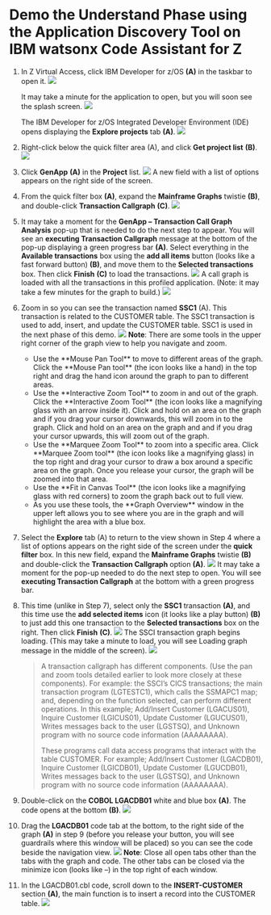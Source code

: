 # Demo the Understand Phase using the Application Discovery Tool on IBM watsonx Code Assistant for Z 
1. In Z Virtual Access, click IBM Developer for z/OS **(A)** in the taskbar to open it.
   ![](images/taskbar1.png)
   
   It may take a minute for the application to open, but you will soon see the splash screen.
   ![](images/splash.png)

   The IBM Developer for z/OS Integrated Developer Environment (IDE) opens displaying the **Explore projects** tab **(A)**.
   ![](images/explorprojects1.png)

2. Right-click below the quick filter area (A), and click **Get project list** **(B)**.
   ![](images/getprojlist.png)

3. Click **GenApp** **(A)** in the **Project** list.
   ![](images/GenApp.png)
   A new field with a list of options appears on the right side of the screen.

4. From the quick filter box **(A)**, expand the **Mainframe Graphs** twistie **(B)**, and double-click **Transaction Callgraph** **(C)**.
   ![](images/transactioncallgraph.png)

5. It may take a moment for the **GenApp – Transaction Call Graph Analysis** pop-up that is needed to do the next step to appear.
   You will see an **executing Transaction Callgraph** message at the bottom of the pop-up displaying a green progress bar **(A)**.
   Select everything in the **Available transactions** box using the **add all items** button (looks like a fast forward button) **(B)**, and move them to the **Selected transactions** box.
   Then click **Finish** **(C)** to load the transactions.
   ![](images/GenApp-selecttransactions.png)
   A call graph is loaded with all the transactions in this profiled application. (Note: it may take a few minutes for the graph to build.)
   ![](images/callgraph.png)

6. Zoom in so you can see the transaction named **SSC1** (A). This transaction is related to the CUSTOMER table. The SSC1 transaction is used to add, insert, and update the CUSTOMER table. SSC1 is used in the next phase of this demo.
   ![](images/ssc1callgraph.png)
   **Note**: There are some tools in the upper right corner of the graph view to help you navigate and zoom.
   
   <ul><li>Use the **Mouse Pan Tool** to move to different areas of the graph. Click the **Mouse Pan tool** (the icon looks like a hand) in the top right and drag the hand icon around the graph to pan to different areas.</li><li>Use the **Interactive Zoom Tool** to zoom in and out of the graph. Click the **Interactive Zoom Tool** (the icon looks like a magnifying glass with an arrow inside it). Click and hold on an area on the graph and if you drag your cursor downwards, this will zoom in to the graph. Click and hold on an area on the graph and and if you drag your cursor upwards, this will zoom out of the graph.</li>
   <li>Use the **Marquee Zoom Tool** to zoom into a specific area. Click **Marquee Zoom tool** (the icon looks like a magnifying glass) in the top right and drag your cursor to draw a box around a specific area on the graph. Once you release your cursor, the graph will be zoomed into that area.</li>
   <li>Use the **Fit in Canvas Tool** (the icon looks like a magnifying glass with red corners) to zoom the graph back out to full view.</li>
   <li>As you use these tools, the **Graph Overview** window in the upper left allows you to see where you are in the graph and will highlight the area with a blue box.</li></ul>

1. Select the **Explore** tab (A) to return to the view shown in Step 4 where a list of options appears on the right side of the screen under the **quick filter** box. 
   In this new field, expand the **Mainframe Graphs** twistie **(B)** and double-click the **Transaction Callgraph** option **(A)**.
   ![](images/quickfilter1.png)
   It may take a moment for the pop-up needed to do the next step to open. You will see **executing Transaction Callgraph** at the bottom with a green progress bar.

2. This time (unlike in Step 7), select only the **SSC1** transaction **(A)**, and this time use the **add selected items** icon (it looks like a play button) **(B)** to just add this one transaction to the **Selected transactions** box on the right. Then click **Finish** **(C)**.
   ![](images/ssc1-select-finish.png)
   The SSCI transaction graph begins loading. (This may take a minute to load, you will see Loading graph message in the middle of the screen).
   ![](images/callgraphssc1.png)
   > A transaction callgraph has different components. (Use the pan and zoom tools detailed earlier to look more closely at these components). For example: the SSCI’s CICS transactions; the main transaction program (LGTESTC1), which calls the SSMAPC1 map; and, depending on the function selected, can perform different operations. In this example; Add/Insert Customer (LGACUS01), Inquire Customer (LGICUS01), Update Customer (LGUCUS01), Writes messages back to the user (LGSTSQ), and Unknown program with no source code information (AAAAAAAA).
   >
   > These programs call data access programs that interact with the table CUSTOMER. For example; Add/Insert Customer (LGACDB01), Inquire Customer (LGICDB01), Update Customer (LGUCDB01), Writes messages back to the user (LGSTSQ), and Unknown program with no source code information (AAAAAAAA).

9.	Double-click on the **COBOL LGACDB01** white and blue box **(A)**. The code opens at the bottom **(B)**.
   ![](images/cobollgacdbo1.png)
10.	Drag the **LGACDB01** code tab at the bottom, to the right side of the graph **(A)** in step 9 (before you release your button, you will see guardrails where this window will be placed) so you can see the code beside the navigation view.
   ![](images/cobollgacdbo11.png)
   **Note**: Close all open tabs other than the tabs with the graph and code. The other tabs can be closed via the minimize icon (looks like –) in the top right of each window.
11.	In the LGACDB01.cbl code, scroll down to the **INSERT-CUSTOMER** section **(A)**, the main function is to insert a record into the CUSTOMER table.
   ![](images/cobollgacdbo12.png)

